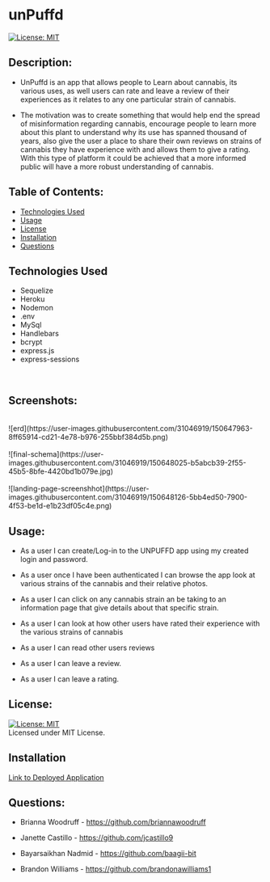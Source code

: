  # unPuffd
  [![License: MIT](https://img.shields.io/badge/License-MIT-yellow.svg)](https://opensource.org/licenses/MIT)

  ## Description:

  * UnPuffd is an app that allows people to Learn about cannabis, its various uses, as well users can rate and leave  a review of their experiences as it relates to any one particular strain of cannabis.

  * The motivation was to create something that would help end the spread of misinformation regarding cannabis, encourage people to learn more about this plant to understand why its use has spanned thousand of years, also give the user a place to share their own reviews on strains of cannabis they have experience with and allows them to give a rating. With this type of platform it could be achieved that a more informed public will have a more robust understanding of cannabis.

## Table of Contents:
  * [Technologies Used](#technologies)
  * [Usage](#usage)
  * [License](#license)
  * [Installation](#installation)
  * [Questions](#questions)

## Technologies Used
 * Sequelize
 * Heroku
 * Nodemon
 * .env
 * MySql
 * Handlebars
 * bcrypt
 * express.js
 * express-sessions

  <br />

  ## Screenshots:
  <br>
  ![erd](https://user-images.githubusercontent.com/31046919/150647963-8ff65914-cd21-4e78-b976-255bbf384d5b.png)
  <br />
  <br>
  ![final-schema](https://user-images.githubusercontent.com/31046919/150648025-b5abcb39-2f55-45b5-8bfe-4420bd1b079e.jpg)
  <br />
  <br>
  ![landing-page-screenshhot](https://user-images.githubusercontent.com/31046919/150648126-5bb4ed50-7900-4f53-be1d-e1b23df05c4e.png)
  <br />

  ## Usage:
  
  * As a user I can create/Log-in to the UNPUFFD app using my created login and password.

  * As a user once I have been authenticated I can browse the app look at various strains of the cannabis and their relative photos.

  * As a user I can click on any cannabis strain an be taking to an information page that give details about that specific strain.

  * As a user I can look at how other users have rated their experience with the various strains of cannabis 

  * As a user I can read other users reviews

  * As a user I can leave a review.

  * As a user I can leave a rating.


  ## License: 
  [![License: MIT](https://img.shields.io/badge/License-MIT-yellow.svg)](https://opensource.org/licenses/MIT)
  <br />
  Licensed under MIT License.
  <br />
  
   ## Installation
  [Link to Deployed Application](https://unpuffd.herokuapp.com/)

  ## Questions:
  
  * Brianna Woodruff - https://github.com/briannawoodruff 

  * Janette Castillo - https://github.com/jcastillo9 

  * Bayarsaikhan Nadmid - https://github.com/baagii-bit

  * Brandon Williams - https://github.com/brandonawilliams1


  <br />
